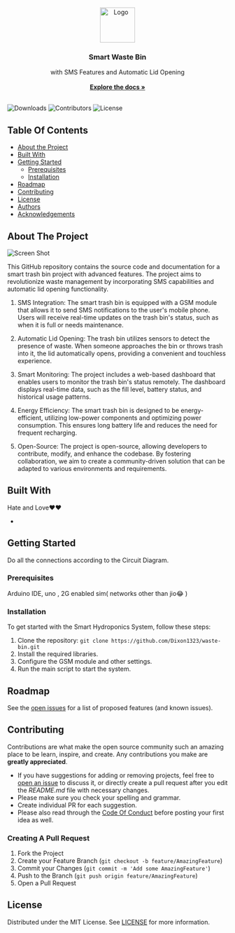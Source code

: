 <br/>
<p align="center">
  <a href="https://github.com/Dixon1323/waste-bin">
    <img src="https://w7.pngwing.com/pngs/694/661/png-transparent-waste-container-can-recycling-trash-can-label-text-logo.png" alt="Logo" width="80" height="80">
  </a>

  <h3 align="center">Smart Waste Bin</h3>

  <p align="center">
    with SMS Features and Automatic Lid Opening
    <br/>
    <br/>
    <a href="https://github.com/Dixon1323/waste-bin"><strong>Explore the docs »</strong></a>
    <br/>
    <br/>
  </p>
</p>

![Downloads](https://img.shields.io/github/downloads/Dixon1323/waste-bin/total) ![Contributors](https://img.shields.io/github/contributors/Dixon1323/waste-bin?color=dark-green) ![License](https://img.shields.io/github/license/Dixon1323/waste-bin) 

## Table Of Contents

* [About the Project](#about-the-project)
* [Built With](#built-with)
* [Getting Started](#getting-started)
  * [Prerequisites](#prerequisites)
  * [Installation](#installation)
* [Roadmap](#roadmap)
* [Contributing](#contributing)
* [License](#license)
* [Authors](#authors)
* [Acknowledgements](#acknowledgements)

## About The Project

![Screen Shot](https://media.licdn.com/dms/image/D5622AQEOgYlrLU1esQ/feedshare-shrink_1280/0/1698692781194?e=1702512000&v=beta&t=rylaR-eHYY3Yn7LjeFcXvuCwFG05HEjwaIp2wfH326o)

This GitHub repository contains the source code and documentation for a smart trash bin project with advanced features. The project aims to revolutionize waste management by incorporating SMS capabilities and automatic lid opening functionality.⁬⁬⁬⁬⁬⁬⁬⁬⁬⁬⁬⁬⁬⁬⁬⁬⁬⁬⁬⁬⁬⁬⁬⁬⁬⁬⁬⁬⁬⁬⁬⁬⁬⁬⁬⁬⁬⁬⁬⁬⁬⁬⁬⁬⁬⁬⁬⁬⁬⁬⁬⁬⁬⁬⁬⁬⁬⁬⁬⁬⁬⁬⁬
1. SMS Integration: The smart trash bin is equipped with a GSM module that allows it to send SMS notifications to the user's mobile phone. Users will receive real-time updates on the trash bin's status, such as when it is full or needs maintenance.
2.  Automatic Lid Opening: The trash bin utilizes sensors to detect the presence of waste. When someone approaches the bin or throws trash into it, the lid automatically opens, providing a convenient and touchless experience.

3. Smart Monitoring: The project includes a web-based dashboard that enables users to monitor the trash bin's status remotely. The dashboard displays real-time data, such as the fill level, battery status, and historical usage patterns.

4. Energy Efficiency: The smart trash bin is designed to be energy-efficient, utilizing low-power components and optimizing power consumption. This ensures long battery life and reduces the need for frequent recharging.

5. Open-Source: The project is open-source, allowing developers to contribute, modify, and enhance the codebase. By fostering collaboration, we aim to create a community-driven solution that can be adapted to various environments and requirements.

## Built With

Hate and Love❤️❤️

* []()

## Getting Started

Do all the connections according to the Circuit Diagram.

### Prerequisites

Arduino IDE, uno , 2G enabled sim( networks other than jio😂 )

### Installation

To get started with the Smart Hydroponics System, follow these steps:

1. Clone the repository: `git clone https://github.com/Dixon1323/waste-bin.git`
2. Install the required libraries.
3. Configure the GSM module and other settings.
4. Run the main script to start the system.

## Roadmap

See the [open issues](https://github.com/Dixon1323/waste-bin/issues) for a list of proposed features (and known issues).

## Contributing

Contributions are what make the open source community such an amazing place to be learn, inspire, and create. Any contributions you make are **greatly appreciated**.
* If you have suggestions for adding or removing projects, feel free to [open an issue](https://github.com/Dixon1323/waste-bin/issues/new) to discuss it, or directly create a pull request after you edit the *README.md* file with necessary changes.
* Please make sure you check your spelling and grammar.
* Create individual PR for each suggestion.
* Please also read through the [Code Of Conduct](https://github.com/Dixon1323/waste-bin/blob/main/CODE_OF_CONDUCT.md) before posting your first idea as well.

### Creating A Pull Request

1. Fork the Project
2. Create your Feature Branch (`git checkout -b feature/AmazingFeature`)
3. Commit your Changes (`git commit -m 'Add some AmazingFeature'`)
4. Push to the Branch (`git push origin feature/AmazingFeature`)
5. Open a Pull Request

## License

Distributed under the MIT License. See [LICENSE](https://github.com/Dixon1323/waste-bin/blob/main/LICENSE.md) for more information.
